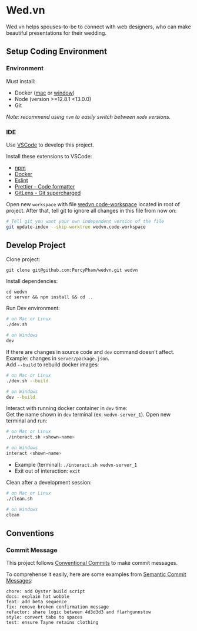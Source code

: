 # Wed.vn

Wed.vn helps spouses-to-be to connect with web designers, who can make beautiful presentations for their wedding.

## Setup Coding Environment

### Environment

Must install:

- Docker ([mac](https://docs.docker.com/docker-for-mac/install/) or [window](https://docs.docker.com/docker-for-windows/install/))
- Node (version >=12.8.1 <13.0.0)
- Git

_Note: recommend using `nvm` to easily switch between `node` versions._

### IDE

Use [VSCode](https://code.visualstudio.com/) to develop this project.

Install these extensions to VSCode:

- [npm](https://marketplace.visualstudio.com/items?itemName=eg2.vscode-npm-script)
- [Docker](https://marketplace.visualstudio.com/items?itemName=ms-azuretools.vscode-docker)
- [Eslint](https://marketplace.visualstudio.com/items?itemName=dbaeumer.vscode-eslint)
- [Prettier - Code formatter](https://marketplace.visualstudio.com/items?itemName=esbenp.prettier-vscode)
- [GitLens - Git supercharged](https://marketplace.visualstudio.com/items?itemName=eamodio.gitlens)

Open new `workspace` with file [wedvn.code-workspace](./wedvn.code-workspace) located in root of project. After that, tell git to ignore all changes in this file from now on:

```bash
# Tell git you want your own independent version of the file
git update-index --skip-worktree wedvn.code-workspace
```

## Develop Project

Clone project:

```
git clone git@github.com:PercyPham/wedvn.git wedvn
```

Install dependencies:

```
cd wedvn
cd server && npm install && cd ..
```

Run Dev environment:

```bash
# on Mac or Linux
./dev.sh

# on Windows
dev
```

If there are changes in source code and `dev` command doesn't affect. Example: changes in `server/package.json`.<br>
Add `--build` to rebuild docker images:

```bash
# on Mac or Linux
./dev.sh --build

# on Windows
dev --build
```

Interact with running docker container in `dev` time:<br>
Get the name shown in `dev` terminal (ex: `wedvn-server_1`). Open new terminal and run:

```bash
# on Mac or Linux
./interact.sh <shown-name>

# on Windows
interact <shown-name>
```

- Example (terminal): `./interact.sh wedvn-server_1`
- Exit out of interaction: `exit`

Clean after a development session:

```bash
# on Mac or Linux
./clean.sh

# on Windows
clean
```

## Conventions

### Commit Message

This project follows [Conventional Commits](https://www.conventionalcommits.org/en/v1.0.0-beta.2/) to make commit messages.

To comprehense it easily, here are some examples from [Semantic Commit Messages](https://seesparkbox.com/foundry/semantic_commit_messages):

```
chore: add Oyster build script
docs: explain hat wobble
feat: add beta sequence
fix: remove broken confirmation message
refactor: share logic between 4d3d3d3 and flarhgunnstow
style: convert tabs to spaces
test: ensure Tayne retains clothing
```
